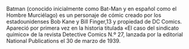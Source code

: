 Batman (conocido inicialmente como Bat-Man y en español como el Hombre Murciélago) 
es un personaje de cómic creado por los estadounidenses Bob Kane y Bill Finger,13​ 
y propiedad de DC Comics. Apareció por primera vez en la historia titulada «El caso 
del sindicato químico» de la revista Detective Comics N.º 27, lanzada por la editorial 
National Publications el 30 de marzo de 1939.
